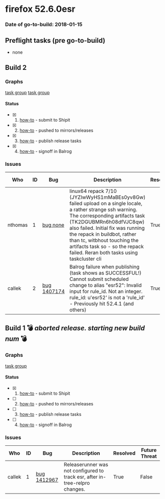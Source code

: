# firefox 52.6.0esr

### Date of go-to-build: 2018-01-15

## Preflight tasks (pre go-to-build)
- none

## Build 2  

### Graphs
[task group](https://tools.taskcluster.net/push-inspector/#/EP95aXu5SCqdudWWKY50EQ)
[task group](https://tools.taskcluster.net/push-inspector/#/LBFICYvGT5KNV2X7hGHCvw)


#### Status
- [x] 1.  [how-to](https://wiki.mozilla.org/Release:Release_Automation_on_Mercurial:Starting_a_Release#Submit_to_Ship_It)  - submit to Shipit
- [x] 2.  [how-to](https://github.com/mozilla-releng/releasewarrior-2.0/blob/master/old-how-tos/relpro.md#2-push-to-releases-dir-mirrors)  - pushed to mirrors/releases
- [x] 3.  [how-to](https://github.com/mozilla-releng/releasewarrior-2.0/blob/master/old-how-tos/relpro.md#4-publish-release)  - publish release tasks
- [x] 4.  [how-to](https://github.com/mozilla-releng/releasewarrior-2.0/blob/master/old-how-tos/relpro.md#3-signoffs)  - signoff in Balrog

### Issues
| Who                 | ID               | Bug                                                                 | Description                | Resolved                | Future Threat                |
| ------------------- | ---------------- | ------------------------------------------------------------------- | -------------------------- | ----------------------- | ---------------------------- |
| nthomas  | 1 | [bug none](https://bugzil.la/none)        | linux64 repack 7/10 (JYZIwWyHS1mMaBEs0yv8Gw) failed upload on a single locale, a rather strange ssh warning. The corresponding artifacts task (TK2DGUBMRn6h08dfVJC8qw) also failed. Initial fix was running the repack in buildbot, rather than tc, witbhout touching the artifacts task so - so the repack failed. Reran both tasks using taskcluster cli | True | False |
| callek  | 2 | [bug 1407174](https://bugzil.la/1407174)        | Balrog failure when publishing (task shows as SUCCESSFUL!) Cannot submit scheduled change to alias "esr52": Invalid input for rule_id. Not an integer. rule_id: u'esr52' is not a 'rule_id' - Previously hit 52.4.1 (and others) | True | True |

## Build 1  :bomb: _aborted release. starting new build num_ :bomb: 

### Graphs
[task group](https://tools.taskcluster.net/push-inspector/#/LtXuHitNSJOsEL3d1AILFQ)


#### Status
- [x] 1.  [how-to](https://wiki.mozilla.org/Release:Release_Automation_on_Mercurial:Starting_a_Release#Submit_to_Ship_It)  - submit to Shipit
- [ ] 2.  [how-to](https://github.com/mozilla-releng/releasewarrior-2.0/blob/master/old-how-tos/relpro.md#2-push-to-releases-dir-mirrors)  - pushed to mirrors/releases
- [ ] 3.  [how-to](https://github.com/mozilla-releng/releasewarrior-2.0/blob/master/old-how-tos/relpro.md#4-publish-release)  - publish release tasks
- [ ] 4.  [how-to](https://github.com/mozilla-releng/releasewarrior-2.0/blob/master/old-how-tos/relpro.md#3-signoffs)  - signoff in Balrog

### Issues
| Who                 | ID               | Bug                                                                 | Description                | Resolved                | Future Threat                |
| ------------------- | ---------------- | ------------------------------------------------------------------- | -------------------------- | ----------------------- | ---------------------------- |
| callek  | 1 | [bug 1412967](https://bugzil.la/1412967)        | Releaserunner was not configured to track esr, after in-tree-relpro changes. | True | False |

